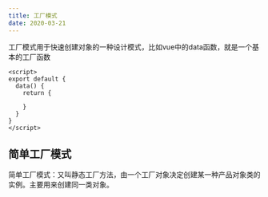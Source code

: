 ```yaml
---
title: 工厂模式
date: 2020-03-21
---
```

工厂模式用于快速创建对象的一种设计模式，比如vue中的data函数，就是一个基本的工厂函数
```vue
<script>
export default {
  data() {
    return {

    }
  }
}
</script>
```
## 简单工厂模式
简单工厂模式：又叫静态工厂方法，由一个工厂对象决定创建某一种产品对象类的实例。主要用来创建同一类对象。<br/>
